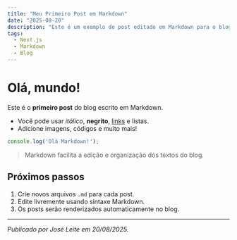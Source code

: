 ```yaml
---
title: "Meu Primeiro Post em Markdown"
date: "2025-08-20"
description: "Este é um exemplo de post editado em Markdown para o blog do portfólio."
tags:
  - Next.js
  - Markdown
  - Blog
---
```


# Olá, mundo!

Este é o **primeiro post** do blog escrito em Markdown.

- Você pode usar *itálico*, **negrito**, [links](https://joseneto.tech) e listas.
- Adicione imagens, códigos e muito mais!

```js
console.log('Olá Markdown!');
```

> Markdown facilita a edição e organização dos textos do blog.

## Próximos passos

1. Crie novos arquivos `.md` para cada post.
2. Edite livremente usando sintaxe Markdown.
3. Os posts serão renderizados automaticamente no blog.

---

*Publicado por José Leite em 20/08/2025.*
